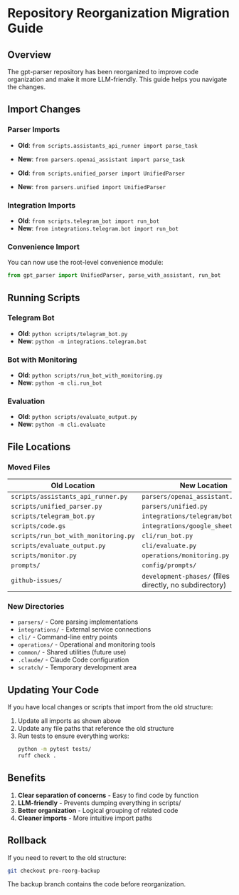 # Repository Reorganization Migration Guide

## Overview

The gpt-parser repository has been reorganized to improve code organization and make it more LLM-friendly. This guide helps you navigate the changes.

## Import Changes

### Parser Imports
- **Old**: `from scripts.assistants_api_runner import parse_task`
- **New**: `from parsers.openai_assistant import parse_task`

- **Old**: `from scripts.unified_parser import UnifiedParser`
- **New**: `from parsers.unified import UnifiedParser`

### Integration Imports
- **Old**: `from scripts.telegram_bot import run_bot`
- **New**: `from integrations.telegram.bot import run_bot`

### Convenience Import
You can now use the root-level convenience module:
```python
from gpt_parser import UnifiedParser, parse_with_assistant, run_bot
```

## Running Scripts

### Telegram Bot
- **Old**: `python scripts/telegram_bot.py`
- **New**: `python -m integrations.telegram.bot`

### Bot with Monitoring
- **Old**: `python scripts/run_bot_with_monitoring.py`
- **New**: `python -m cli.run_bot`

### Evaluation
- **Old**: `python scripts/evaluate_output.py`
- **New**: `python -m cli.evaluate`

## File Locations

### Moved Files
| Old Location | New Location |
|--------------|--------------|
| `scripts/assistants_api_runner.py` | `parsers/openai_assistant.py` |
| `scripts/unified_parser.py` | `parsers/unified.py` |
| `scripts/telegram_bot.py` | `integrations/telegram/bot.py` |
| `scripts/code.gs` | `integrations/google_sheets/code.gs` |
| `scripts/run_bot_with_monitoring.py` | `cli/run_bot.py` |
| `scripts/evaluate_output.py` | `cli/evaluate.py` |
| `scripts/monitor.py` | `operations/monitoring.py` |
| `prompts/` | `config/prompts/` |
| `github-issues/` | `development-phases/` (files moved directly, no subdirectory) |

### New Directories
- `parsers/` - Core parsing implementations
- `integrations/` - External service connections
- `cli/` - Command-line entry points
- `operations/` - Operational and monitoring tools
- `common/` - Shared utilities (future use)
- `.claude/` - Claude Code configuration
- `scratch/` - Temporary development area

## Updating Your Code

If you have local changes or scripts that import from the old structure:

1. Update all imports as shown above
2. Update any file paths that reference the old structure
3. Run tests to ensure everything works:
   ```bash
   python -m pytest tests/
   ruff check .
   ```

## Benefits

1. **Clear separation of concerns** - Easy to find code by function
2. **LLM-friendly** - Prevents dumping everything in scripts/
3. **Better organization** - Logical grouping of related code
4. **Cleaner imports** - More intuitive import paths

## Rollback

If you need to revert to the old structure:
```bash
git checkout pre-reorg-backup
```

The backup branch contains the code before reorganization.